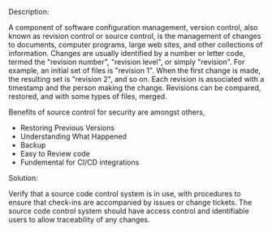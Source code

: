 Description:

A component of software configuration management, version control, also known
as revision control or source control, is the management of changes to documents,
computer programs, large web sites, and other collections of information.
Changes are usually identified by a number or letter code, termed the "revision number",
"revision level", or simply "revision". For example, an initial set of files
is "revision 1". When the first change is made, the resulting set is "revision 2",
and so on. Each revision is associated with a timestamp and the person making the
change. Revisions can be compared, restored, and with some types of files, merged.

Benefits of source control for security are amongst others,
- Restoring Previous Versions
- Understanding What Happened
- Backup
- Easy to Review code
- Fundemental for CI/CD integrations

Solution:

Verify that a source code control system is in use, with procedures to
ensure that check-ins are accompanied by issues or change tickets. 
The source code control system should have access control and 
identifiable users to allow traceability of any changes.
